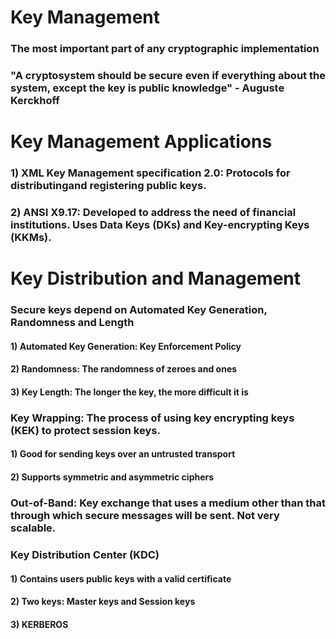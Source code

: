 # Key Management

### The most important part of any cryptographic implementation

### "A cryptosystem should be secure even if everything about the system, except the key is public knowledge" - Auguste Kerckhoff

# Key Management Applications

### 1) XML Key Management specification 2.0: Protocols for distributingand registering public keys.

### 2) ANSI X9.17: Developed to address the need of financial institutions. Uses Data Keys (DKs) and Key-encrypting Keys (KKMs).

# Key Distribution and Management

### Secure keys depend on Automated Key Generation, Randomness and Length

#### 1) Automated Key Generation: Key Enforcement Policy

#### 2) Randomness: The randomness of zeroes and ones

#### 3) Key Length: The longer the key, the more difficult it is

### Key Wrapping: The process of using key encrypting keys (KEK) to protect session keys.

#### 1) Good for sending keys over an untrusted transport

#### 2) Supports symmetric and asymmetric ciphers

### Out-of-Band: Key exchange that uses a medium other than that through which secure messages will be sent. Not very scalable.

### Key Distribution Center (KDC)

#### 1) Contains users public keys with a valid certificate

#### 2) Two keys: Master keys and Session keys

#### 3) KERBEROS
